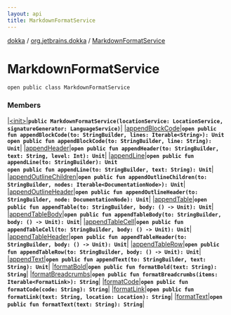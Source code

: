 ```yaml
---
layout: api
title: MarkdownFormatService
---
```

[dokka](../../index.html) / [org.jetbrains.dokka](../index.html) / [MarkdownFormatService](index.html)


# MarkdownFormatService



```
open public class MarkdownFormatService
```


### Members


|[&lt;init&gt;](_init_.html)|**`public MarkdownFormatService(locationService: LocationService, signatureGenerator: LanguageService)`**|
|[appendBlockCode](appendBlockCode.html)|**`open public fun appendBlockCode(to: StringBuilder, lines: Iterable<String>): Unit`**<br/>**`open public fun appendBlockCode(to: StringBuilder, line: String): Unit`**|
|[appendHeader](appendHeader.html)|**`open public fun appendHeader(to: StringBuilder, text: String, level: Int): Unit`**|
|[appendLine](appendLine.html)|**`open public fun appendLine(to: StringBuilder): Unit`**<br/>**`open public fun appendLine(to: StringBuilder, text: String): Unit`**|
|[appendOutlineChildren](appendOutlineChildren.html)|**`open public fun appendOutlineChildren(to: StringBuilder, nodes: Iterable<DocumentationNode>): Unit`**|
|[appendOutlineHeader](appendOutlineHeader.html)|**`open public fun appendOutlineHeader(to: StringBuilder, node: DocumentationNode): Unit`**|
|[appendTable](appendTable.html)|**`open public fun appendTable(to: StringBuilder, body: () -> Unit): Unit`**|
|[appendTableBody](appendTableBody.html)|**`open public fun appendTableBody(to: StringBuilder, body: () -> Unit): Unit`**|
|[appendTableCell](appendTableCell.html)|**`open public fun appendTableCell(to: StringBuilder, body: () -> Unit): Unit`**|
|[appendTableHeader](appendTableHeader.html)|**`open public fun appendTableHeader(to: StringBuilder, body: () -> Unit): Unit`**|
|[appendTableRow](appendTableRow.html)|**`open public fun appendTableRow(to: StringBuilder, body: () -> Unit): Unit`**|
|[appendText](appendText.html)|**`open public fun appendText(to: StringBuilder, text: String): Unit`**|
|[formatBold](formatBold.html)|**`open public fun formatBold(text: String): String`**|
|[formatBreadcrumbs](formatBreadcrumbs.html)|**`open public fun formatBreadcrumbs(items: Iterable<FormatLink>): String`**|
|[formatCode](formatCode.html)|**`open public fun formatCode(code: String): String`**|
|[formatLink](formatLink.html)|**`open public fun formatLink(text: String, location: Location): String`**|
|[formatText](formatText.html)|**`open public fun formatText(text: String): String`**|

